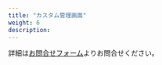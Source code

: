 ```yaml
---
title: "カスタム管理画面"
weight: 6
description: 
---
```


詳細は[お問合せフォーム](https://www.commerble.com/contact)よりお問合せください。
